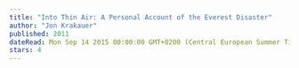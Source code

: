 ```yaml
---
title: "Into Thin Air: A Personal Account of the Everest Disaster"
author: "Jon Krakauer"
published: 2011
dateRead: Mon Sep 14 2015 00:00:00 GMT+0200 (Central European Summer Time)
stars: 4
---
```


